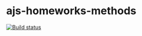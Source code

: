 # ajs-homeworks-methods
[![Build status](https://ci.appveyor.com/api/projects/status/qinqlfmlsgl2rusd?svg=true)](https://ci.appveyor.com/project/lioness1741/ajs-homeworks-methods00)